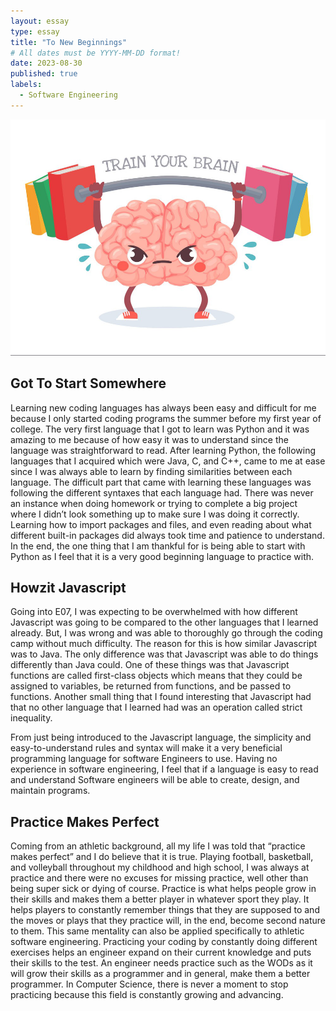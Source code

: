 ```yaml
---
layout: essay
type: essay
title: "To New Beginnings"
# All dates must be YYYY-MM-DD format!
date: 2023-08-30
published: true
labels:
  - Software Engineering
---
```


<img class="img-fluid" src="./img/brain-training-cartoon.png">

## Got To Start Somewhere

Learning new coding languages has always been easy and difficult for me because I only started coding programs the summer before my first year of college. The very first language that I got to learn was Python and it was amazing to me because of how easy it was to understand since the language was straightforward to read. After learning Python, the following languages that I acquired which were Java, C, and C++, came to me at ease since I was always able to learn by finding similarities between each language. The difficult part that came with learning these languages was following the different syntaxes that each language had. There was never an instance when doing homework or trying to complete a big project where I didn’t look something up to make sure I was doing it correctly. Learning how to import packages and files, and even reading about what different built-in packages did always took time and patience to understand. In the end, the one thing that I am thankful for is being able to start with Python as I feel that it is a very good beginning language to practice with.

## Howzit Javascript

Going into E07, I was expecting to be overwhelmed with how different Javascript was going to be compared to the other languages that I learned already. But, I was wrong and was able to thoroughly go through the coding camp without much difficulty. The reason for this is how similar Javascript was to Java. The only difference was that Javascript was able to do things differently than Java could. One of these things was that Javascript functions are called first-class objects which means that they could be assigned to variables, be returned from functions, and be passed to functions. Another small thing that I found interesting that Javascript had that no other language that I learned had was an operation called strict inequality. 

From just being introduced to the Javascript language, the simplicity and easy-to-understand rules and syntax will make it a very beneficial programming language for software Engineers to use. Having no experience in software engineering, I feel that if a language is easy to read and understand Software engineers will be able to create, design, and maintain programs.

## Practice Makes Perfect

Coming from an athletic background, all my life I was told that “practice makes perfect” and I do believe that it is true. Playing football, basketball, and volleyball throughout my childhood and high school, I was always at practice and there were no excuses for missing practice, well other than being super sick or dying of course. Practice is what helps people grow in their skills and makes them a better player in whatever sport they play. It helps players to constantly remember things that they are supposed to and the moves or plays that they practice will, in the end, become second nature to them. This same mentality can also be applied specifically to athletic software engineering. Practicing your coding by constantly doing different exercises helps an engineer expand on their current knowledge and puts their skills to the test. An engineer needs practice such as the WODs as it will grow their skills as a programmer and in general, make them a better programmer. In Computer Science, there is never a moment to stop practicing because this field is constantly growing and advancing.

